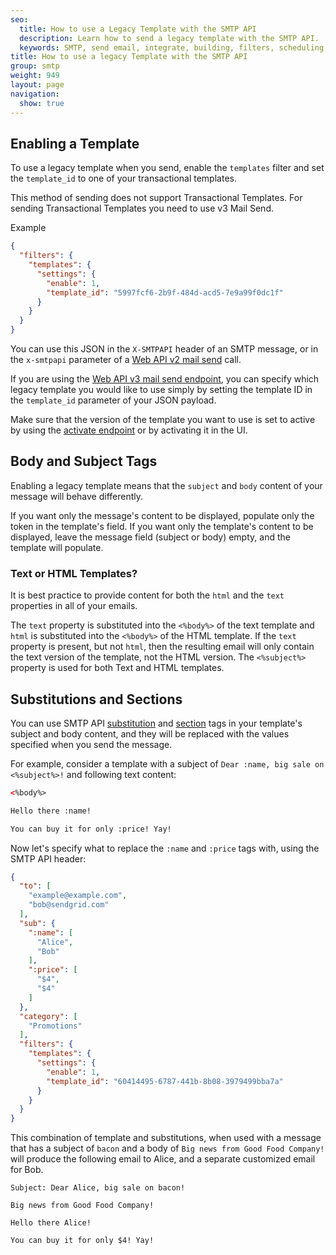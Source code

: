 ```yaml
---
seo:
  title: How to use a Legacy Template with the SMTP API
  description: Learn how to send a legacy template with the SMTP API.
  keywords: SMTP, send email, integrate, building, filters, scheduling, substitution, suppression groups, unique arguments, recipients, legacy template
title: How to use a legacy Template with the SMTP API
group: smtp
weight: 949
layout: page
navigation:
  show: true
---
```


## 	Enabling a Template

To use a legacy template when you send, enable the `templates`
filter and set the `template_id` to one of your transactional templates.

<call-out type="warning">

This method of sending does not support Transactional Templates. For sending Transactional Templates you need to use v3 Mail Send.

</call-out>

Example
```json
{
  "filters": {
    "templates": {
      "settings": {
        "enable": 1,
        "template_id": "5997fcf6-2b9f-484d-acd5-7e9a99f0dc1f"
      }
    }
  }
}
```

You can use this JSON in the `X-SMTPAPI` header of an SMTP message, or in
the `x-smtpapi` parameter of a [Web API v2 mail send]({{root_url}}/API_Reference/Web_API/mail.html#-send) call.

If you are using the [Web API v3 mail send endpoint]({{root_url}}/API_Reference/Web_API_v3/Mail/index.html), you can specify which legacy template you would like to use simply by setting the template ID in the `template_id` parameter of your JSON payload.

<call-out>

Make sure that the version of the template you want to use is set to active by using the [activate endpoint]({{root_url}}/API_Reference/Web_API_v3/Transactional_Templates/versions.html#-POST) or by activating it in the UI.

</call-out>



## 	Body and Subject Tags

Enabling a legacy template means that the `subject` and `body`
content of your message will behave differently.

If you want only the message's content to be displayed, populate only the token in the template's field.
If you want only the template's content to be displayed, leave the message field (subject or body) empty, and the template will populate.

 ### 	Text or HTML Templates?

<call-out>

It is best practice to provide content for both the ```html``` and the ```text``` properties in all of your emails.

</call-out>

The ```text``` property is substituted into the `<%body%>` of the text template and ```html``` is substituted into the `<%body%>` of the HTML template. If the ```text``` property is present, but not ```html```, then the resulting email will only contain the text version of the template, not the HTML version. The `<%subject%>` property is used for both Text and HTML templates.



## 	Substitutions and Sections

You can use SMTP API
[substitution]({{root_url}}/for-developers/sending-email/substitution-tags/)
and [section]({{root_url}}/for-developers/sending-email/section-tags/)
tags in your template's subject and body content, and they will be replaced with the values
specified when you send the message.

For example, consider a template with a subject of `Dear :name, big sale on <%subject%>!` and following text content:

```html
<%body%>

Hello there :name!

You can buy it for only :price! Yay!
```

Now let's specify what to replace the `:name` and `:price` tags with,
using the SMTP API header:

```json
{
  "to": [
    "example@example.com",
    "bob@sendgrid.com"
  ],
  "sub": {
    ":name": [
      "Alice",
      "Bob"
    ],
    ":price": [
      "$4",
      "$4"
    ]
  },
  "category": [
    "Promotions"
  ],
  "filters": {
    "templates": {
      "settings": {
        "enable": 1,
        "template_id": "60414495-6787-441b-8b08-3979499bba7a"
      }
    }
  }
}
```

This combination of template and substitutions, when used with a message
that has a subject of `bacon` and a body of `Big news from Good Food
Company!` will produce the following email to Alice, and a separate
customized email for Bob.

```
Subject: Dear Alice, big sale on bacon!

Big news from Good Food Company!

Hello there Alice!

You can buy it for only $4! Yay!
```
